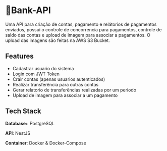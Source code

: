 
# 🏦Bank-API

Uma API para criação de contas, pagamento e relátorios de pagamentos enviados, possui o controle de concorrencia para pagamentos, controle de saldo das contas e upload de imagem para associar a pagamentos. O upload das imagens são feitas na AWS S3 Bucket.



## Features

- Cadastrar usuario do sistema
- Login com JWT Token
- Crair contas (apenas usuarios autenticados)
- Realizar transferência para outras contas
- Gerar relatorio de transferências realizadas por um periodo
- Upload de imagem para associar a um pagamento


## Tech Stack

**Database:**: PostgreSQL

**API**: NestJS

**Container**: Docker & Docker-Compose
